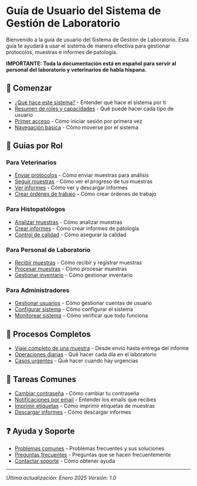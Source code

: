 # Guía de Usuario del Sistema de Gestión de Laboratorio

Bienvenido a la guía de usuario del Sistema de Gestión de Laboratorio. Esta guía te ayudará a usar el sistema de manera efectiva para gestionar protocolos, muestras e informes de patología.

**IMPORTANTE: Toda la documentación está en español para servir al personal del laboratorio y veterinarios de habla hispana.**

## 🚀 Comenzar

- [¿Qué hace este sistema?](getting-started/system-overview.md) - Entender qué hace el sistema por ti
- [Resumen de roles y capacidades](getting-started/user-roles-summary.md) - Qué puede hacer cada tipo de usuario
- [Primer acceso](getting-started/first-login.md) - Cómo iniciar sesión por primera vez
- [Navegación básica](getting-started/basic-navigation.md) - Cómo moverse por el sistema

## 👥 Guías por Rol

### Para Veterinarios
- [Enviar protocolos](user-guides/veterinarians/submitting-protocols.md) - Cómo enviar muestras para análisis
- [Seguir muestras](user-guides/veterinarians/tracking-samples.md) - Cómo ver el progreso de tus muestras
- [Ver informes](user-guides/veterinarians/accessing-reports.md) - Cómo ver y descargar informes
- [Crear órdenes de trabajo](user-guides/veterinarians/creating-work-orders.md) - Cómo crear órdenes de trabajo

### Para Histopatólogos
- [Analizar muestras](user-guides/histopathologists/analyzing-samples.md) - Cómo analizar muestras
- [Crear informes](user-guides/histopathologists/creating-reports.md) - Cómo crear informes de patología
- [Control de calidad](user-guides/histopathologists/quality-control.md) - Cómo asegurar la calidad

### Para Personal de Laboratorio
- [Recibir muestras](user-guides/lab-staff/receiving-samples.md) - Cómo recibir y registrar muestras
- [Procesar muestras](user-guides/lab-staff/processing-samples.md) - Cómo procesar muestras
- [Gestionar inventario](user-guides/lab-staff/managing-inventory.md) - Cómo gestionar inventario

### Para Administradores
- [Gestionar usuarios](user-guides/administrators/managing-users.md) - Cómo gestionar cuentas de usuario
- [Configurar sistema](user-guides/administrators/system-settings.md) - Cómo configurar el sistema
- [Monitorear sistema](user-guides/administrators/monitoring-system.md) - Cómo verificar que todo funciona

## 🔄 Procesos Completos

- [Viaje completo de una muestra](workflows/complete-sample-journey.md) - Desde envío hasta entrega del informe
- [Operaciones diarias](workflows/daily-operations.md) - Qué hacer cada día en el laboratorio
- [Casos urgentes](workflows/emergency-procedures.md) - Qué hacer cuando hay urgencias

## 🔧 Tareas Comunes

- [Cambiar contraseña](common-tasks/password-reset.md) - Cómo cambiar tu contraseña
- [Notificaciones por email](common-tasks/email-notifications.md) - Entender los emails que recibes
- [Imprimir etiquetas](common-tasks/printing-labels.md) - Cómo imprimir etiquetas de muestras
- [Descargar informes](common-tasks/downloading-reports.md) - Cómo descargar informes

## ❓ Ayuda y Soporte

- [Problemas comunes](troubleshooting/common-issues.md) - Problemas frecuentes y sus soluciones
- [Preguntas frecuentes](troubleshooting/faq.md) - Preguntas que se hacen frecuentemente
- [Contactar soporte](troubleshooting/contact-support.md) - Cómo obtener ayuda

---

*Última actualización: Enero 2025*
*Versión: 1.0*
